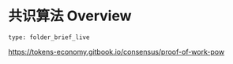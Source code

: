 # 共识算法 Overview
 
```ccard
type: folder_brief_live
```
 
https://tokens-economy.gitbook.io/consensus/proof-of-work-pow